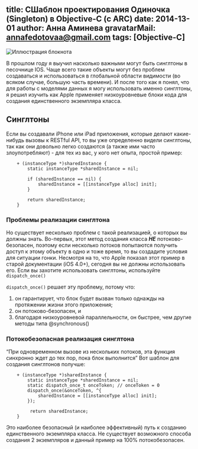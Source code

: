 title: СШаблон проектирования Одиночка (Singleton) в Objective-C  (с ARC)
date: 2014-13-01
author: Анна Аминева
gravatarMail: annafedotovaa@gmail.com
tags: [Objective-C]
---


![Иллюстрация блокнота](/blog/images/singleton.jpg)

В прошлом году я выучил насколько важными могут быть синглтоны в песочнице IOS. Чаще всего такие объекты могут без проблем создаваться и использоваться в глобальной области видимости (во всяком случае, большую часть времени). И после того как я понял, что для работы с моделями данных я могу использовать именно синглтоны, я решил изучить как Apple применяет низкоуровневые блоки кода для создания единственного экземпляра класса.

<!-- more -->

## Синглтоны

Если вы создавали iPhone или iPad приложения, которые делают какие-нибудь вызовы к RESTful API, то вы уже определенно видели синглтоны, так как они довольно легко создаются (а также ими часто злоупотребляют) - для тех из вас, у кого нет опыта, простой пример:
```objc
    + (instanceType *)sharedInstance {
        static instanceType *sharedInstance = nil;

        if (sharedInstance == nil) {
            sharedInstance = [[instanceType alloc] init];
        }

        return sharedInstance;
    }
```

### Проблемы реализации синглтона

Но существует несколько проблем с такой реализацией, о которых вы должны знать. 
Во-первых, этот метод создания класса ***НЕ*** потоково-безопасен, поэтому если несколько потоков попытаются получить доступ к этому объекту в одно и тоже время, то вы создадите условия для ситуации гонки.
Несмотря на то, что Apple показал этот пример в старой документации (iOS 4.0+), сегодня вы не должны использовать его.
Если вы захотите использовать синглтоны, используйте `dispatch_once()`

`dispatch_once()` решает эту проблему, потому что:

1. он гарантирует, что блок будет вызван только однажды на протяжении жизни этого приложения;
2. он потоково-безопасен, и 
3. благодаря низкоуровневой параллельности, он быстрее, чем другие методы типа @synchronous()

### Потокобезопасная реализация синглтона

 “При одновременном вызове из нескольких потоков, эта функция синхронно ждет до тех пор, пока блок выполнится”
Вот шаблон для создания синглтонов получше:

```objc
    + (instanceType *)sharedInstance {
        static instanceType *sharedInstance = nil;
        static dispatch_once_t onceToken; // onceToken = 0
        dispatch_once(&onceToken, ^{
            sharedInstance = [[instanceType alloc] init];
        });

         return sharedInstance;
    }
```
Это наиболее безопасный (и наиболее эффективный) путь к созданию единственного экземпляра класса. Не существует возможного способа создания 2 экземпляров и данный пример на 100% потокобезопасен.  


